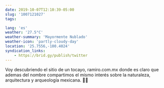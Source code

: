 ```yaml
---
date: 2019-10-07T12:10:39-05:00
slug: '1007121027'
tags:

lang: 'es'
weather: '27.5°C'
weather-summary: 'Mayormente Nublado'
weather-icon: 'partly-cloudy-day'
location: '25.7556,-100.4024'
syndication_links:
    - https://brid.gy/publish/twitter
---
```

Voy descubriendo el sitio de un tocayo, ramiro.com.mx donde es claro que ademas del nombre compartimos el mismo interés sobre la naturaleza, arquitectura y arqueología mexicana. 👏🏼